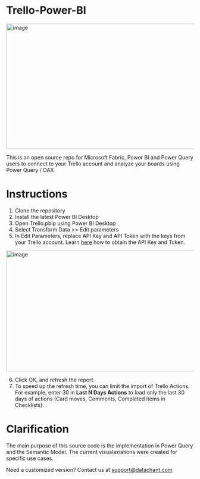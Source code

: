 # Trello-Power-BI
<img width="972" height="337" alt="image" src="https://github.com/user-attachments/assets/97c36b24-0aca-4a40-9b1f-64c432fb7907" />

This is an open source repo for Microsoft Fabric, Power BI and Power Query users to connect to your Trello account and analyze your boards using Power Query / DAX


# Instructions
1. Clone the repository
2. Install the latest Power BI Desktop
3. Open Trello.pbip using Power BI Desktop
4. Select Transform Data >> Edit parameters
5. In Edit Parameters, replace API Key and API Token with the keys from your Trello account. Learn [here](https://developer.atlassian.com/cloud/trello/guides/rest-api/api-introduction/) how to obtain the API Key and Token.
<img width="700" height="325" alt="image" src="https://github.com/user-attachments/assets/10b846c5-6030-4545-875e-4a03ac86bc6d" />

6. Click OK, and refresh the report.
7. To speed up the refresh time, you can limit the import of Trello Actions. For example, enter 30 in **Last N Days Actions** to load only the last 30 days of actions (Card moves, Comments, Completed items in Checklists).

# Clarification
The main purpose of this source code is the implementation in Power Query and the Semantic Model. The current visualaziations were created for specific use cases.



Need a customized version? Contact us at support@datachant.com
